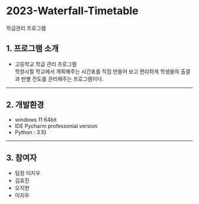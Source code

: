 # 2023-Waterfall-Timetable

학급관리 프로그램

## 1. 프로그램 소개
* 고등학교 학급 관리 프로그램<br>
    학창시절 학교에서 계획해주는 시간표를 직접 만들어 보고
    편리하게 학생들의 출결과 반별 진도를 관리해주는 프로그램이다.
    

----------        


## 2. 개발환경
+ windows 11 64bit
+ IDE Pycharm professonial version
+ Python : 3.10

----------

## 3. 참여자
+ 팀장 이지우
+ 김효진
+ 오지현
+ 이지우
